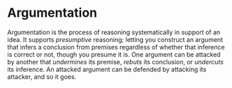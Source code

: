 # Argumentation
Argumentation is the process of reasoning systematically in support of an idea. It supports *presumptive* reasoning; letting you construct an argument that infers a conclusion from premises regardless of whether that inference is correct or not, though you presume it is. One argument can be attacked by another that *undermines* its premise, *rebuts* its conclusion, or *undercuts* its inference. An attacked argument can be defended by attacking its attacker, and so it goes. 
